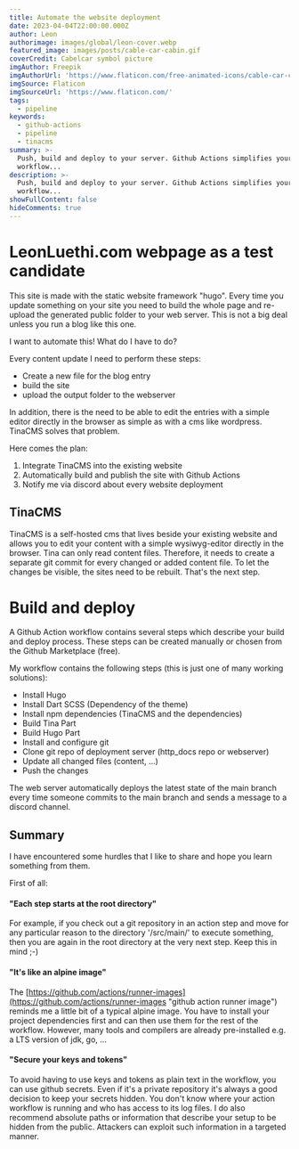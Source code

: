```yaml
---
title: Automate the website deployment
date: 2023-04-04T22:00:00.000Z
author: Leon
authorimage: images/global/leon-cover.webp
featured_image: images/posts/cable-car-cabin.gif
coverCredit: Cabelcar symbol picture
imgAuthor: Freepik
imgAuthorUrl: 'https://www.flaticon.com/free-animated-icons/cable-car-cabin'
imgSource: Flaticon
imgSourceUrl: 'https://www.flaticon.com/'
tags:
  - pipeline
keywords:
  - github-actions
  - pipeline
  - tinacms
summary: >-
  Push, build and deploy to your server. Github Actions simplifies your CI/CD
  workflow...
description: >-
  Push, build and deploy to your server. Github Actions simplifies your CI/CD
  workflow...
showFullContent: false
hideComments: true
---
```


# LeonLuethi.com webpage as a test candidate

This site is made with the static website framework "hugo".
Every time you update something on your site you need to build the whole page and re-upload the generated public folder to your web server.
This is not a big deal unless you run a blog like this one.

I want to automate this! What do I have to do?

Every content update I need to perform these steps:

* Create a new file for the blog entry
* build the site
* upload the output folder to the webserver

In addition, there is the need to be able to edit the entries with a
simple editor directly in the browser as simple as with a cms like wordpress.
TinaCMS solves that problem.

Here comes the plan:

1. Integrate TinaCMS into the existing website
2. Automatically build and publish the site with Github Actions
3. Notify me via discord about every website deployment

## TinaCMS

TinaCMS is a self-hosted cms that lives beside your existing website and allows you
to edit your content with a simple wysiwyg-editor directly in the browser. Tina can only read content files.
Therefore, it needs to create a separate git commit for every changed or added content file.
To let the changes be visible, the sites need to be rebuilt. That's the next step.

# Build and deploy

A Github Action workflow contains several steps which describe your build and deploy process.
These steps can be created manually or chosen from the Github Marketplace (free).

My workflow contains the following steps (this is just one of many working solutions):

* Install Hugo
* Install Dart SCSS (Dependency of the theme)
* Install npm dependencies (TinaCMS and the dependencies)
* Build Tina Part
* Build Hugo Part
* Install and configure git
* Clone git repo of deployment server (http\_docs repo or webserver)
* Update all changed files (content, ...)
* Push the changes

The web server automatically deploys the latest state of the main branch every time someone commits to the main branch
and sends a message to a discord channel.

## Summary

I have encountered some hurdles that I like to share and hope you learn something from them.

First of all:

#### "Each step starts at the root directory"

For example, if you check out a git repository in an action step and move for any particular reason to
the directory '/src/main/' to execute something, then you are again in the root directory at the very next step. Keep this in mind ;-)

#### "It's like an alpine image"

The [https://github.com/actions/runner-images](https://github.com/actions/runner-images "github action runner image")
reminds me a little bit of a typical alpine image. You have to install your project dependencies first and can then
use them for the rest of the workflow. However, many tools and compilers are already pre-installed e.g. a LTS version of jdk, go, ...

#### "Secure your keys and tokens"

To avoid having to use keys and tokens as plain text in the workflow, you can use github secrets.
Even if it's a private repository it's always a good decision to keep your secrets hidden.
You don't know where your action workflow is running and who has access to its log files.
I do also recommend absolute paths or information that describe your setup to be hidden from the public.
Attackers can exploit such information in a targeted manner.
